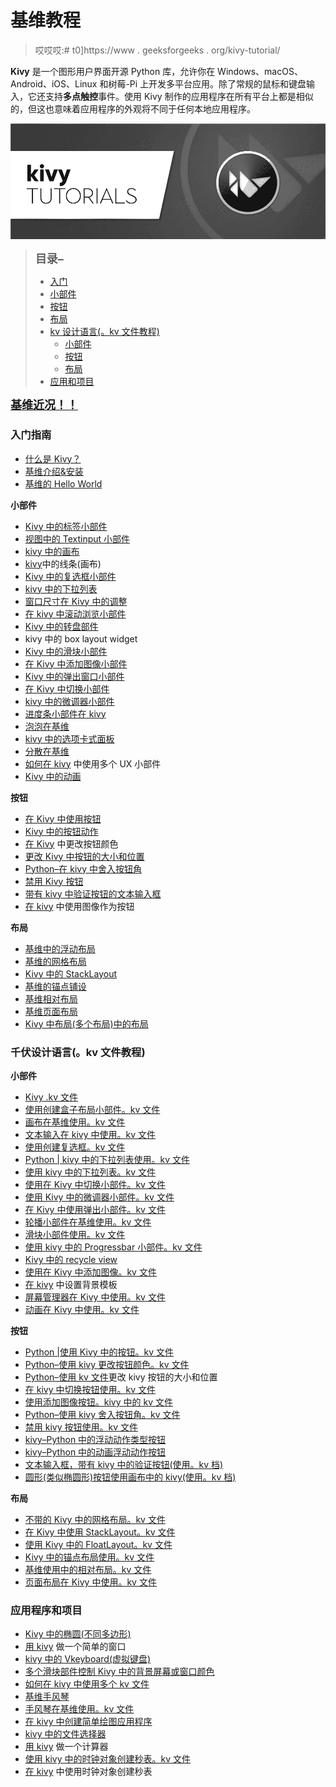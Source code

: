 # 基维教程

> 哎哎哎:# t0]https://www . geeksforgeeks . org/kivy-tutorial/

**Kivy** 是一个图形用户界面开源 Python 库，允许你在 Windows、macOS、Android、iOS、Linux 和树莓-Pi 上开发多平台应用。除了常规的鼠标和键盘输入，它还支持**多点触控**事件。使用 Kivy 制作的应用程序在所有平台上都是相似的，但这也意味着应用程序的外观将不同于任何本地应用程序。

![Kivy-Tutorials](img/016c7e4cac40c6ae820b1b7898d0539c.png)

> <font size="4">**目录–**</font>
> 
> *   [入门](#getting)
> *   [小部件](#widgets)
> *   [按钮](#buttons)
> *   [布局](#layouts)
> *   [kv 设计语言(。kv 文件教程)](#kv)
>     *   [小部件](#widgets2)
>     *   [按钮](#buttons2)
>     *   [布局](#layouts2)
> *   [应用和项目](#applications)

<font size="4">**[基维近况！！](https://www.geeksforgeeks.org/tag/python-kivy/)**</font>

### 入门指南

*   [什么是 Kivy？](https://www.geeksforgeeks.org/what-is-kivy/)
*   [基维介绍&安装](https://www.geeksforgeeks.org/introduction-to-kivy/)
*   [基维的 Hello World](https://www.geeksforgeeks.org/hello-world-in-kivy/)

**小部件**

*   [Kivy 中的标签小部件](https://www.geeksforgeeks.org/python-add-label-to-a-kivy-window/)
*   [视图中的 Textinput 小部件](https://www.geeksforgeeks.org/python-textinput-widget-in-kivy/)
*   [kivy 中的画布](https://www.geeksforgeeks.org/python-canvas-in-kivy/)
*   [kivy](https://www.geeksforgeeks.org/python-line-canvas-in-kivy/)中的线条(画布)
*   [Kivy 中的复选框小部件](https://www.geeksforgeeks.org/python-checkbox-widget-in-kivy/)
*   [kivy 中的下拉列表](https://www.geeksforgeeks.org/python-dropdown-list-in-kivy/)
*   [窗口尺寸在 Kivy 中的调整](https://www.geeksforgeeks.org/python-window-size-adjustment-in-kivy/)
*   [在 kivy 中滚动浏览小部件](https://www.geeksforgeeks.org/python-scrollview-widget-in-kivy/)
*   [Kivy 中的转盘部件](https://www.geeksforgeeks.org/python-carousel-widget-in-kivy/)
*   kivy 中的 box layout widget
*   [Kivy 中的滑块小部件](https://www.geeksforgeeks.org/python-slider-widget-in-kivy/)
*   [在 Kivy 中添加图像小部件](https://www.geeksforgeeks.org/python-add-image-widget-in-kivy/)
*   [Kivy 中的弹出窗口小部件](https://www.geeksforgeeks.org/python-popup-widget-in-kivy/)
*   [在 Kivy 中切换小部件](https://www.geeksforgeeks.org/python-switch-widget-in-kivy/)
*   [kivy 中的微调器小部件](http://geeksforgeeks.org/python-spinner-widget-in-kivy/)
*   [进度条小部件在 kivy](https://www.geeksforgeeks.org/python-progress-bar-widget-in-kivy/)
*   [泡泡在基维](https://www.geeksforgeeks.org/python-bubble-in-kivy/)
*   [kivy 中的选项卡式面板](https://www.geeksforgeeks.org/python-tabbed-panel-in-kivy/)
*   [分散在基维](https://www.geeksforgeeks.org/python-scatter-in-kivy/)
*   [如何在 kivy](https://www.geeksforgeeks.org/how-to-use-multiple-ux-widgets-in-kivy-python/) 中使用多个 UX 小部件
*   [Kivy 中的动画](https://www.geeksforgeeks.org/python-animation-in-kivy/)

**按钮**

*   [在 Kivy 中使用按钮](https://www.geeksforgeeks.org/python-working-with-buttons-in-kivy/)
*   [Kivy 中的按钮动作](https://www.geeksforgeeks.org/python-button-action-in-kivy/)
*   [在 Kivy](https://www.geeksforgeeks.org/change-button-color-in-kivy/) 中更改按钮颜色
*   [更改 Kivy 中按钮的大小和位置](https://www.geeksforgeeks.org/change-the-size-and-position-of-button-in-kivy/)
*   [Python–在 kivy 中舍入按钮角](https://www.geeksforgeeks.org/python-rounding-button-corners-in-kivy/)
*   [禁用 Kivy 按钮](https://www.geeksforgeeks.org/disable-kivy-button/)
*   [带有 kivy 中验证按钮的文本输入框](https://www.geeksforgeeks.org/text-input-box-with-a-verification-button-in-kivy/)
*   [在 kivy](https://www.geeksforgeeks.org/use-image-as-a-button-in-kivy/) 中使用图像作为按钮

**布局**

*   [基维中的浮动布局](https://www.geeksforgeeks.org/python-float-layout-in-kivy/)
*   [基维的网格布局](https://www.geeksforgeeks.org/gridlayouts-in-kivy-python/)
*   [Kivy 中的 StackLayout](https://www.geeksforgeeks.org/python-stacklayout-in-kivy/)
*   [基维的锚点铺设](https://www.geeksforgeeks.org/python-anchorlayout-in-kivy/)
*   [基维相对布局](https://www.geeksforgeeks.org/python-relative-layout-in-kivy/)
*   [基维页面布局](https://www.geeksforgeeks.org/python-pagelayout-in-kivy/)
*   [Kivy 中布局(多个布局)中的布局](https://www.geeksforgeeks.org/python-layouts-in-layouts-multiple-layouts-in-kivy/)

### 千伏设计语言(。kv 文件教程)

**小部件**

*   [Kivy .kv 文件](https://www.geeksforgeeks.org/python-kivy-kv-file/)
*   [使用创建盒子布局小部件。kv 文件](https://www.geeksforgeeks.org/python-create-box-layout-widget-using-kv-file/)
*   [画布在基维使用。kv 文件](https://www.geeksforgeeks.org/python-canvas-in-kivy-using-kv-file/)
*   [文本输入在 kivy 中使用。kv 文件](https://www.geeksforgeeks.org/python-textinput-in-kivy-using-kv-file/)
*   [使用创建复选框。kv 文件](https://www.geeksforgeeks.org/python-create-checkbox-using-kv-file/)
*   [Python | kivy 中的下拉列表使用。kv 文件](https://www.geeksforgeeks.org/python-drop-down-list-in-kivy-using-kv-file/)
*   [使用 kivy 中的下拉列表。kv 文件](https://www.geeksforgeeks.org/python-drop-down-list-in-kivy-using-kv-file/)
*   [使用在 Kivy 中切换小部件。kv 文件](https://www.geeksforgeeks.org/python-switch-widget-in-kivy-using-kv-file/)
*   [使用 Kivy 中的微调器小部件。kv 文件](https://www.geeksforgeeks.org/python-spinner-widget-in-kivy-using-kv-file/)
*   [在 Kivy 中使用弹出小部件。kv 文件](https://www.geeksforgeeks.org/python-popup-widget-in-kivy-using-kv-file/)
*   [轮播小部件在基维使用。kv 文件](https://www.geeksforgeeks.org/python-carousel-widget-in-kivy-using-kv-file/)
*   [滑块小部件使用。kv 文件](https://www.geeksforgeeks.org/python-slider-widget-using-kv-file/)
*   [使用 kivy 中的 Progressbar 小部件。kv 文件](https://www.geeksforgeeks.org/python-progressbar-widget-in-kivy-using-kv-file/)
*   [Kivy 中的 recycle view](https://www.geeksforgeeks.org/python-recycleview-in-kivy/)
*   [使用在 Kivy 中添加图像。kv 文件](https://www.geeksforgeeks.org/python-adding-image-in-kivy-using-kv-file/)
*   [在 kivy](https://www.geeksforgeeks.org/python-set-background-template-in-kivy/) 中设置背景模板
*   [屏幕管理器在 Kivy 中使用。kv 文件](https://www.geeksforgeeks.org/python-screenmanager-in-kivy-using-kv-file/)
*   [动画在 Kivy 中使用。kv 文件](https://www.geeksforgeeks.org/python-animation-in-kivy-using-kv-file/)

**按钮**

*   [Python |使用 Kivy 中的按钮。kv 文件](https://www.geeksforgeeks.org/python-working-with-buttons-in-kivy-with-kv-file/)
*   [Python–使用 kivy 更改按钮颜色。kv 文件](https://www.geeksforgeeks.org/python-change-button-color-in-kivy-using-kv-file/)
*   [Python–使用 kv 文件](https://www.geeksforgeeks.org/python-change-kivy-button-size-and-position-using-kv-file/)更改 kivy 按钮的大小和位置
*   [在 kivy 中切换按钮使用。kv 文件](https://www.geeksforgeeks.org/python-toggle-button-in-kivy-using-kv-file/)
*   [使用添加图像按钮。kivy 中的 kv 文件](https://www.geeksforgeeks.org/add-image-button-using-kv-file-in-kivy/)
*   [Python–使用 kivy 舍入按钮角。kv 文件](https://www.geeksforgeeks.org/python-rounding-button-corners-in-kivy-using-kv-file/)
*   [禁用 kivy 按钮使用。kv 文件](https://www.geeksforgeeks.org/disable-kivy-button-using-kv-file/)
*   [kivy–Python 中的浮动动作类型按钮](https://www.geeksforgeeks.org/floating-action-type-button-in-kivy-python/)
*   [kivy–Python 中的动画浮动动作按钮](https://www.geeksforgeeks.org/animated-floating-action-button-in-kivy-python/)
*   [文本输入框，带有 kivy 中的验证按钮(使用。kv 档)](https://www.geeksforgeeks.org/text-input-box-with-a-verification-button-in-kivy-using-kv-file/)
*   [圆形(类似椭圆形)按钮使用画布中的 kivy(使用。kv 档)](https://www.geeksforgeeks.org/circular-oval-like-button-using-canvas-in-kivy-using-kv-file/)

**布局**

*   [不带的 Kivy 中的网格布局。kv 文件](https://www.geeksforgeeks.org/python-grid-layout-in-kivy-without-kv-file/)
*   [在 Kivy 中使用 StackLayout。kv 文件](https://www.geeksforgeeks.org/python-stacklayout-in-kivy-using-kv-file/)
*   [使用 Kivy 中的 FloatLayout。kv 文件](https://www.geeksforgeeks.org/python-floatlayout-in-kivy-using-kv-file/)
*   [Kivy 中的锚点布局使用。kv 文件](https://www.geeksforgeeks.org/python-anchorlayout-in-kivy-using-kv-file/)
*   [基维使用中的相对布局。kv 文件](https://www.geeksforgeeks.org/python-relative-layout-in-kivy-using-kv-file/)
*   [页面布局在 Kivy 中使用。kv 文件](https://www.geeksforgeeks.org/python-pagelayout-in-kivy-using-kv-file/)

### 应用程序和项目

*   [Kivy 中的椭圆(不同多边形)](https://www.geeksforgeeks.org/python-ellipse-different-polygons-in-kivy/)
*   [用 kivy](https://www.geeksforgeeks.org/python-make-a-simple-window-using-kivy/) 做一个简单的窗口
*   [kivy 中的 Vkeyboard(虚拟键盘)](https://www.geeksforgeeks.org/python-vkeyboard-virtual-keyboard-in-kivy/)
*   [多个滑块部件控制 Kivy 中的背景屏幕或窗口颜色](https://www.geeksforgeeks.org/python-multiple-sliders-widgets-controlling-background-screen-or-windowcolor-in-kivy/)
*   [如何在 kivy 中使用多个 kv 文件](https://www.geeksforgeeks.org/python-how-to-use-multiple-kv-files-in-kivy/)
*   [基维手风琴](https://www.geeksforgeeks.org/python-accordion-in-kivy/)
*   [手风琴在基维使用。kv 文件](https://www.geeksforgeeks.org/python-accordion-in-kivy-using-kv-file/)
*   [在 kivy 中创建简单绘图应用程序](https://www.geeksforgeeks.org/python-creating-a-simple-drawing-app-in-kivy/)
*   [kivy 中的文件选择器](https://www.geeksforgeeks.org/python-file-chooser-in-kivy/)
*   [用 kivy](https://www.geeksforgeeks.org/how-to-make-calculator-using-kivy-python/) 做一个计算器
*   [使用 kivy 中的时钟对象创建秒表。kv 文件](https://www.geeksforgeeks.org/python-create-a-stopwatch-using-clock-object-in-kivy-using-kv-file/)
*   [在 kivy](https://www.geeksforgeeks.org/python-create-a-stopwatch-using-clock-object-in-kivy/) 中使用时钟对象创建秒表